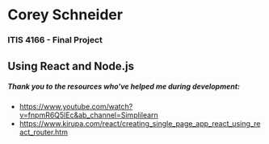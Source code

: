 # Corey Schneider
### ITIS 4166 - Final Project

## Using React and Node.js

##### Thank you to the resources who've helped me during development:
- https://www.youtube.com/watch?v=fnpmR6Q5lEc&ab_channel=Simplilearn
- https://www.kirupa.com/react/creating_single_page_app_react_using_react_router.htm